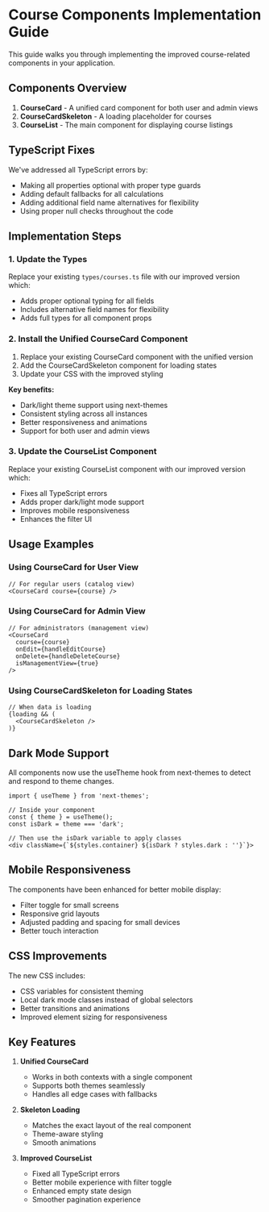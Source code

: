 # Course Components Implementation Guide

This guide walks you through implementing the improved course-related components in your application.

## Components Overview

1. **CourseCard** - A unified card component for both user and admin views 
2. **CourseCardSkeleton** - A loading placeholder for courses
3. **CourseList** - The main component for displaying course listings

## TypeScript Fixes

We've addressed all TypeScript errors by:
- Making all properties optional with proper type guards
- Adding default fallbacks for all calculations
- Adding additional field name alternatives for flexibility
- Using proper null checks throughout the code

## Implementation Steps

### 1. Update the Types

Replace your existing `types/courses.ts` file with our improved version which:
- Adds proper optional typing for all fields
- Includes alternative field names for flexibility
- Adds full types for all component props

### 2. Install the Unified CourseCard Component

1. Replace your existing CourseCard component with the unified version
2. Add the CourseCardSkeleton component for loading states
3. Update your CSS with the improved styling

**Key benefits:**
- Dark/light theme support using next-themes
- Consistent styling across all instances
- Better responsiveness and animations
- Support for both user and admin views

### 3. Update the CourseList Component

Replace your existing CourseList component with our improved version which:
- Fixes all TypeScript errors
- Adds proper dark/light mode support
- Improves mobile responsiveness
- Enhances the filter UI

## Usage Examples

### Using CourseCard for User View

```tsx
// For regular users (catalog view)
<CourseCard course={course} />
```

### Using CourseCard for Admin View

```tsx
// For administrators (management view)
<CourseCard 
  course={course} 
  onEdit={handleEditCourse}
  onDelete={handleDeleteCourse}
  isManagementView={true}
/>
```

### Using CourseCardSkeleton for Loading States

```tsx
// When data is loading
{loading && (
  <CourseCardSkeleton />
)}
```

## Dark Mode Support

All components now use the useTheme hook from next-themes to detect and respond to theme changes.

```tsx
import { useTheme } from 'next-themes';

// Inside your component
const { theme } = useTheme();
const isDark = theme === 'dark';

// Then use the isDark variable to apply classes
<div className={`${styles.container} ${isDark ? styles.dark : ''}`}>
```

## Mobile Responsiveness

The components have been enhanced for better mobile display:
- Filter toggle for small screens
- Responsive grid layouts
- Adjusted padding and spacing for small devices
- Better touch interaction

## CSS Improvements

The new CSS includes:
- CSS variables for consistent theming
- Local dark mode classes instead of global selectors
- Better transitions and animations
- Improved element sizing for responsiveness

## Key Features

1. **Unified CourseCard**
   - Works in both contexts with a single component
   - Supports both themes seamlessly
   - Handles all edge cases with fallbacks

2. **Skeleton Loading**
   - Matches the exact layout of the real component
   - Theme-aware styling
   - Smooth animations

3. **Improved CourseList**
   - Fixed all TypeScript errors
   - Better mobile experience with filter toggle
   - Enhanced empty state design
   - Smoother pagination experience